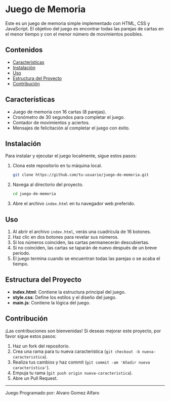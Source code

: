 # Juego de Memoria

Este es un juego de memoria simple implementado con HTML, CSS y JavaScript. El objetivo del juego es encontrar todas las parejas de cartas en el menor tiempo y con el menor número de movimientos posibles.

## Contenidos

- [Características](#características)
- [Instalación](#instalación)
- [Uso](#uso)
- [Estructura del Proyecto](#estructura-del-proyecto)
- [Contribución](#contribución)

## Características

- Juego de memoria con 16 cartas (8 parejas).
- Cronómetro de 30 segundos para completar el juego.
- Contador de movimientos y aciertos.
- Mensajes de felicitación al completar el juego con éxito.

## Instalación

Para instalar y ejecutar el juego localmente, sigue estos pasos:

1. Clona este repositorio en tu máquina local.
    ```sh
    git clone https://github.com/tu-usuario/juego-de-memoria.git
    ```
2. Navega al directorio del proyecto.
    ```sh
    cd juego-de-memoria
    ```
3. Abre el archivo `index.html` en tu navegador web preferido.

## Uso

1. Al abrir el archivo `index.html`, verás una cuadrícula de 16 botones.
2. Haz clic en dos botones para revelar sus números.
3. Si los números coinciden, las cartas permanecerán descubiertas.
4. Si no coinciden, las cartas se taparán de nuevo después de un breve período.
5. El juego termina cuando se encuentran todas las parejas o se acaba el tiempo.

## Estructura del Proyecto

- **index.html**: Contiene la estructura principal del juego.
- **style.css**: Define los estilos y el diseño del juego.
- **main.js**: Contiene la lógica del juego.

## Contribución

¡Las contribuciones son bienvenidas! Si deseas mejorar este proyecto, por favor sigue estos pasos:

1. Haz un fork del repositorio.
2. Crea una rama para tu nueva característica (`git checkout -b nueva-caracteristica`).
3. Realiza tus cambios y haz commit (`git commit -am 'Añadir nueva característica'`).
4. Empuja tu rama (`git push origin nueva-caracteristica`).
5. Abre un Pull Request.

---

Juego Programado por: Alvaro Gomez Alfaro
